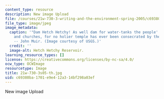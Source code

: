 ```yaml
---
content_type: resource
description: New image Upload
file: /courses/21w-730-3-writing-and-the-environment-spring-2005/c69380ba1701e9e412a314bf298a03ef_21w-730-3s05-th.jpg
file_type: image/jpeg
image_metadata:
  caption: '"Dam Hetch Hetchy! As well dam for water-tanks the people''s cathedrals
    and churches, for no holier temple has ever been consecrated by the heart of man."
    -- John Muir. (Image courtesy of USGS.)'
  credit: ''
  image-alt: Hetch Hetchy Reservoir.
learning_resource_types: []
license: https://creativecommons.org/licenses/by-nc-sa/4.0/
ocw_type: OCWImage
resourcetype: Image
title: 21w-730-3s05-th.jpg
uid: c69380ba-1701-e9e4-12a3-14bf298a03ef
---
```

New image Upload